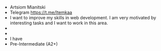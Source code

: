 * Artsiom Mianitski
* Telegram https://t.me/Itemkaa
* I want to improve my skills in web development. I am very motivated by interesting tasks and I want to work in this area.
* 
* 
* I have 
* Pre-Intermediate (A2+)
